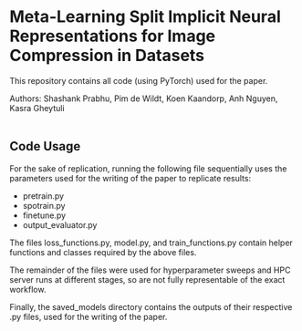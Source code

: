 <h1>Meta-Learning Split Implicit Neural Representations for Image Compression in Datasets</h1>
<p>This repository contains all code (using PyTorch) used for the paper.</p>
Authors: Shashank Prabhu, Pim de Wildt, Koen Kaandorp, Anh Nguyen, Kasra Gheytuli<br>
<br>
<h2>Code Usage</h2>
<p>For the sake of replication, running the following file sequentially uses the parameters used for the writing of the paper to replicate results:</p>
<ul>
  <li>pretrain.py</li>
  <li>spotrain.py</li>
  <li>finetune.py</li>
  <li>output_evaluator.py</li>
</ul>
<p>The files loss_functions.py, model.py, and train_functions.py contain helper functions and classes required by the above files.</p>
<p>The remainder of the files were used for hyperparameter sweeps and HPC server runs at different stages, so are not fully representable of the exact workflow.</p>
<p>Finally, the saved_models directory contains the outputs of their respective .py files, used for the writing of the paper.</p>
